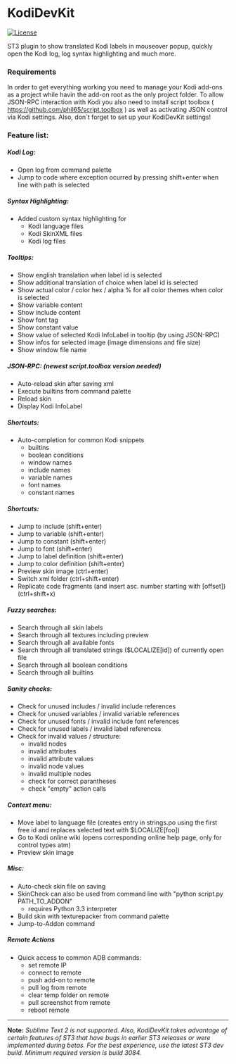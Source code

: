 # KodiDevKit

[![License](https://img.shields.io/badge/License-GPL%20v3%2B-blue.svg)](https://raw.githubusercontent.com/phil65/KodiDevKit/master/LICENSE)

ST3 plugin to show translated Kodi labels in mouseover popup, quickly open the Kodi log, log syntax highlighting and much more.


### Requirements

In order to get everything working you need to manage your Kodi add-ons as a project while havin the add-on root as the only project folder.
To allow JSON-RPC interaction with Kodi you also need to install script toolbox ( https://github.com/phil65/script.toolbox ) as well as activating JSON control via Kodi settings.
Also, don´t forget to set up your KodiDevKit settings!

### Feature list:

##### Kodi Log:

- Open log from command palette
- Jump to code where exception ocurred by pressing shift+enter when line with path is selected


##### Syntax Highlighting:

- Added custom syntax highlighting for
  - Kodi language files
  - Kodi SkinXML files
  - Kodi log files


##### Tooltips:

- Show english translation when label id is selected
- Show additional translation of choice when label id is selected
- Show actual color / color hex / alpha % for all color themes when color is selected
- Show variable content
- Show include content
- Show font tag
- Show constant value
- Show value of selected Kodi InfoLabel in tooltip (by using JSON-RPC)
- Show infos for selected image (image dimensions and file size)
- Show window file name


##### JSON-RPC: (newest script.toolbox version needed)

- Auto-reload skin after saving xml
- Execute builtins from command palette
- Reload skin
- Display Kodi InfoLabel


##### Shortcuts:

- Auto-completion for common Kodi snippets
  - builtins
  - boolean conditions
  - window names
  - include names
  - variable names
  - font names
  - constant names


##### Shortcuts:

- Jump to include (shift+enter)
- Jump to variable (shift+enter)
- Jump to constant (shift+enter)
- Jump to font (shift+enter)
- Jump to label definition (shift+enter)
- Jump to color definition (shift+enter)
- Preview skin image (ctrl+enter)
- Switch xml folder (ctrl+shift+enter)
- Replicate code fragments (and insert asc. number starting with [offset]) (ctrl+shift+x)


##### Fuzzy searches:

- Search through all skin labels
- Search through all textures including preview
- Search through all available fonts
- Search through all translated strings ($LOCALIZE[id]) of currently open file
- Search through all boolean conditions
- Search through all builtins


##### Sanity checks:

- Check for unused includes / invalid include references
- Check for unused variables / invalid variable references
- Check for unused fonts / invalid include font references
- Check for unused labels / invalid label references
- Check for invalid values / structure:
  - invalid nodes
  - invalid attributes
  - invalid attribute values
  - invalid node values
  - invalid multiple nodes
  - check for correct parantheses
  - check "empty" action calls


##### Context menu:

- Move label to language file (creates entry in strings.po using the first free id and replaces selected text with $LOCALIZE[foo])
- Go to Kodi online wiki (opens corresponding online help page, only for control types atm)
- Preview skin image


##### Misc:

- Auto-check skin file on saving
- SkinCheck can also be used from command line with "python script.py PATH_TO_ADDON"
  - requires Python 3.3 interpreter
- Build skin with texturepacker from command palette
- Jump-to-Addon command


##### Remote Actions

- Quick access to common ADB commands:
  - set remote IP
  - connect to remote
  - push add-on to remote
  - pull log from remote
  - clear temp folder on remote
  - pull screenshot from remote
  - reboot remote

___

**Note:** *Sublime Text 2 is not supported.  Also, KodiDevKit takes advantage of certain features of ST3 that have bugs in earlier ST3 releases or were implemented during betas.  For the best experience, use the latest ST3 dev build. Minimum required version is build 3084.*

